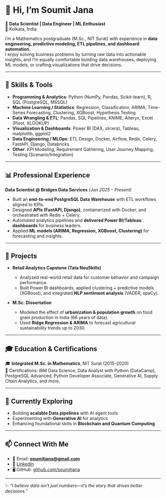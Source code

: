 # 👋 Hi, I’m Soumit Jana  

🎯 **Data Scientist | Data Engineer | ML Enthusiast**  
📍 Kolkata, India  

I’m a Mathematics postgraduate (M.Sc., NIT Surat) with experience in **data engineering, predictive modeling, ETL pipelines, and dashboard automation**.  
I enjoy solving business problems by turning raw data into actionable insights, and I’m equally comfortable building data warehouses, deploying ML models, or crafting visualizations that drive decisions.  

---

## 🔧 Skills & Tools  

- **Programming & Analytics**: Python (NumPy, Pandas, Scikit-learn), R, SQL (PostgreSQL, MSSQL)  
- **Machine Learning / Statistics**: Regression, Classification, ARIMA, Time-Series Forecasting, Clustering, XGBoost, Hypothesis Testing  
- **Data Wrangling & ETL**: Pandas, SQL Pipelines, KNIME, Alteryx, Excel (Pivot, XLOOKUP)  
- **Visualization & Dashboards**: Power BI (DAX, slicers), Tableau, matplotlib, ggplot2  
- **Data Engineering / MLOps**: ETL Design, Docker, Airflow, Redis, Celery, FastAPI, Django, Databricks  
- **Other**: KPI Modeling, Requirement Gathering, User Journey Mapping, Testing (Scenario/Integration)  

---

## 📊 Professional Experience  

**Data Scientist @ Bridges Data Services** *(Jan 2025 – Present)*  
- Built an **end-to-end PostgreSQL Data Warehouse** with ETL workflows aligned to KPIs.  
- Designed **APIs (FastAPI, Django)**, containerized with Docker, and orchestrated with Redis + Celery.  
- Automated analytics pipelines and **delivered Power BI/Tableau dashboards** for business leaders.  
- Applied **ML models (ARIMA, Regression, XGBoost, Clustering)** for forecasting and insights.  

---

## 📂 Projects  

- **Retail Analytics Capstone (Tata NeuSkills)**  
  - Analyzed real-world retail data for customer behavior and campaign performance.  
  - Built Power BI dashboards, applied clustering + predictive models (XGBoost), and integrated **NLP sentiment analysis** (VADER, spaCy).  

- **M.Sc. Dissertation**  
  - Modeled the effect of **urbanization & population growth** on food grain production in India (66 years of data).  
  - Used **Ridge Regression & ARIMA** to forecast agricultural sustainability trends up to 2030.  

---

## 🎓 Education & Certifications  

🎓 **Integrated M.Sc. in Mathematics**, NIT Surat (2015–2020)  
📑 Certifications: IBM Data Science, Data Analyst with Python (DataCamp), PostgreSQL Advanced, Python Developer Associate, Generative AI, Supply Chain Analytics, and more.  

---

## 🌱 Currently Exploring  

- Building **scalable Data pipelines** with AI agent tools  
- Experimenting with **Generative AI** for analytics  
- Enhancing foundational skills in **Blockchain and Quantum Computing**  

---

## 📫 Connect With Me  

- 📧 Email: **soumitjana@gmail.com**  
- 🔗 [LinkedIn](https://www.linkedin.com/in/soumitjana)  
- 🖥️ GitHub: [github.com/soumitjana](https://github.com/soumitjana)  

---

✨ *“I believe data isn’t just numbers—it’s the story that drives better decisions.”*  
